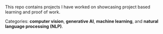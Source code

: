 This repo contains projects I have worked on showcasing project based learning and proof of work.

Categories:  **computer vision**, **generative AI**, **machine learning**, and **natural language processing (NLP)**.